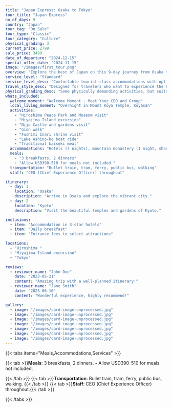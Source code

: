 ```yaml
---
title: "Japan Express: Osaka to Tokyo"
tour_title: "Japan Express"
no_of_days: 9
country: "Japan"
tour_tag: "On Sale"
tour_type: "Classic"
tour_category: "Culture"
physical_grading: 3
current_price: 2799
sale_price: 3499
date_of_departure: "2024-12-15"
special_offer_date: "2024-11-15"
image: "/images/first_tour.png"
overview: "Explore the best of Japan on this 9-day journey from Osaka to Tokyo."
service_level: "Standard"
service_level_desc: "Comfortable tourist-class accommodations with optional upgrades."
travel_style_desc: "Designed for travelers who want to experience the highlights of a destination."
physical_grading_desc: "Some physically demanding activities, but suitable for most fitness levels."
whats_included:
  welcome_moment: "Welcome Moment - Meet Your CEO and Group"
  local_living_moment: "Overnight in Mount Kōya Temple, Kōyasan"
  activities:
    - "Hiroshima Peace Park and Museum visit"
    - "Miyajima Island excursion"
    - "Nijo Castle and gardens visit"
    - "Gion walk"
    - "Fushimi Inari shrine visit"
    - "Lake Ashino-ko boat ride"
    - "Traditional kaiseki meal"
  accommodations: "Hotels (7 nights), mountain monastery (1 night, shared facilities)"
  meals:
    - "3 breakfasts, 2 dinners"
    - "Allow USD390-510 for meals not included."
  transportation: "Bullet train, tram, ferry, public bus, walking"
  staff: "CEO (Chief Experience Officer) throughout"

itinerary:
  - day: 1
    location: "Osaka"
    description: "Arrive in Osaka and explore the vibrant city."
  - day: 2
    location: "Kyoto"
    description: "Visit the beautiful temples and gardens of Kyoto."

inclusions:
  - item: "Accommodation in 3-star hotels"
  - item: "Daily breakfast"
  - item: "Entrance fees to select attractions"

locations:
  - "Hiroshima "
  - "Miyajima Island excursion"
  - "Tokyo"

reviews:
  - reviewer_name: "John Doe"
    date: "2023-05-21"
    content: "Amazing trip with a well-planned itinerary!"
  - reviewer_name: "Jane Smith"
    date: "2023-06-10"
    content: "Wonderful experience, highly recommend!"

gallery:
  - image: "/images/card-image-unprocessed.jpg"
  - image: "/images/card-image-unprocessed.jpg"
  - image: "/images/card-image-unprocessed.jpg"
  - image: "/images/card-image-unprocessed.jpg"
  - image: "/images/card-image-unprocessed.jpg"
  - image: "/images/card-image-unprocessed.jpg"
  - image: "/images/card-image-unprocessed.jpg"
---
```


{{< tabs items="Meals,Accommodations,Services" >}}

{{< tab >}}**Meals**: 3 breakfasts, 2 dinners.
**-**
Allow USD390-510 for meals not included.

{{< /tab >}}
{{< tab >}}**Transportation**: Bullet train, tram, ferry, public bus, walking.
{{< /tab >}}
{{< tab >}}**Staff**: CEO (Chief Experience Officer) throughout.{{< /tab >}}

{{< /tabs >}}
